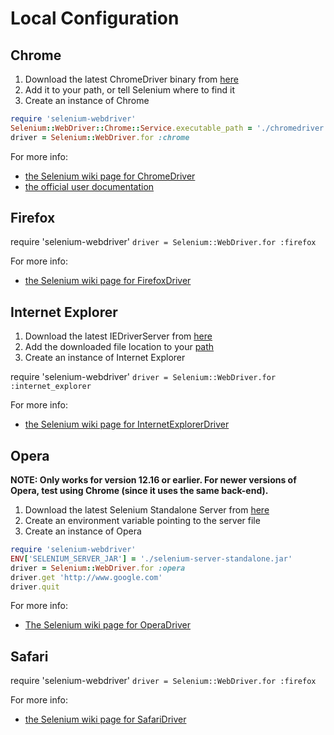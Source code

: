 # Local Configuration

## Chrome
1. Download the latest ChromeDriver binary from [here](http://chromedriver.storage.googleapis.com/index.html)
2. Add it to your path, or tell Selenium where to find it
3. Create an instance of Chrome

```ruby
require 'selenium-webdriver'
Selenium::WebDriver::Chrome::Service.executable_path = './chromedriver'
driver = Selenium::WebDriver.for :chrome
```

For more info:
+ [the Selenium wiki page for ChromeDriver](https://code.google.com/p/selenium/wiki/ChromeDriver)
+ [the official user documentation](https://sites.google.com/a/chromium.org/chromedriver/home)


## Firefox
require 'selenium-webdriver'
`driver = Selenium::WebDriver.for :firefox`

For more info:
+ [the Selenium wiki page for FirefoxDriver](https://sites.google.com/a/chromium.org/chromedriver/home)


## Internet Explorer
1. Download the latest IEDriverServer from [here](http://selenium-release.storage.googleapis.com/index.html)
2. Add the downloaded file location to your [path](http://www.computerhope.com/issues/ch000549.htm)
3. Create an instance of Internet Explorer

require 'selenium-webdriver'
`driver = Selenium::WebDriver.for :internet_explorer`

For more info:
+ [the Selenium wiki page for InternetExplorerDriver](https://code.google.com/p/selenium/wiki/InternetExplorerDriver)


## Opera
__NOTE: Only works for version 12.16 or earlier. For newer versions of Opera, test using Chrome (since it uses the same back-end).__

1. Download the latest Selenium Standalone Server from [here](http://selenium-release.storage.googleapis.com/index.html)
2. Create an environment variable pointing to the server file
3. Create an instance of Opera

```ruby
require 'selenium-webdriver'
ENV['SELENIUM_SERVER_JAR'] = './selenium-server-standalone.jar'
driver = Selenium::WebDriver.for :opera
driver.get 'http://www.google.com'
driver.quit
```

For more info:
+ [The Selenium wiki page for OperaDriver](https://code.google.com/p/selenium/wiki/OperaDriver)


## Safari
require 'selenium-webdriver'
`driver = Selenium::WebDriver.for :firefox`

For more info:
+ [the Selenium wiki page for SafariDriver](https://code.google.com/p/selenium/wiki/SafariDriver)
